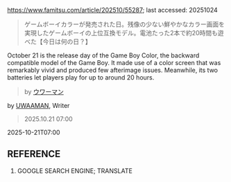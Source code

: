 https://www.famitsu.com/article/202510/55287; last accessed: 20251024

> ゲームボーイカラーが発売された日。残像の少ない鮮やかなカラー画面を実現したゲームボーイの上位互換モデル。電池たった2本で約20時間も遊べた【今日は何の日？】

October 21 is the release day of the Game Boy Color, the backward compatible model of the Game Boy. It made use of a color screen that was remarkably vivid and produced few afterimage issues. Meanwhile, its two batteries let players play for up to around 20 hours.

> by [ウワーマン](https://www.famitsu.com/author/17/page/1)

by [UWAAMAN](https://www.famitsu.com/author/17/page/1), Writer

> 2025.10.21 07:00

2025-10-21T07:00

## REFERENCE

1) GOOGLE SEARCH ENGINE; TRANSLATE
